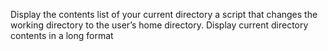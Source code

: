 Display the contents list of your current directory
a script that changes the working directory to the user’s home directory.
Display current directory contents in a long format
